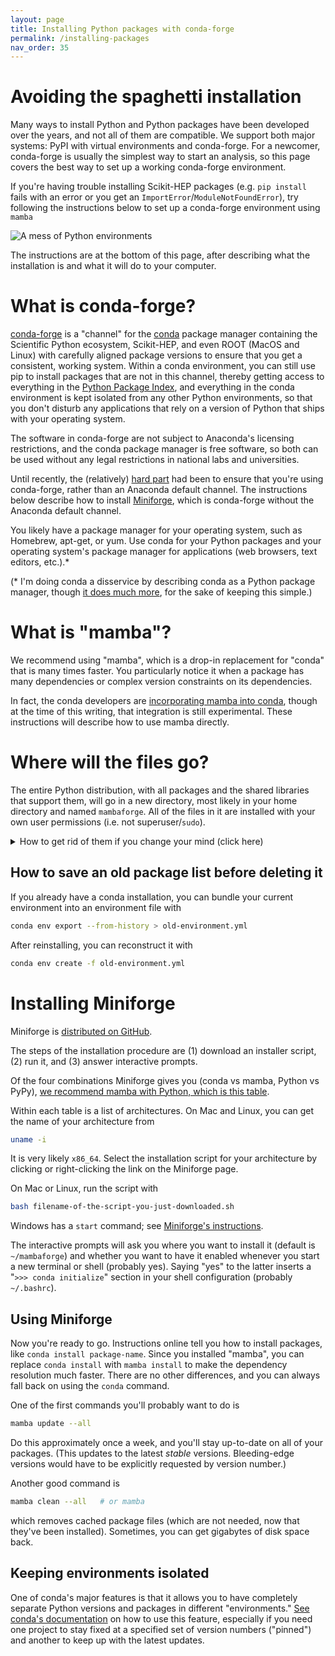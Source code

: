 ```yaml
---
layout: page
title: Installing Python packages with conda-forge
permalink: /installing-packages
nav_order: 35
---
```


# Avoiding the spaghetti installation

Many ways to install Python and Python packages have been developed over the years, and not all of them are compatible. We support both major systems: PyPI with virtual environments and conda-forge. For a newcomer, conda-forge is usually the simplest way to start an analysis, so this page covers the best way to set up a working conda-forge environment.

If you're having trouble installing Scikit-HEP packages (e.g. `pip install` fails with an error or you get an `ImportError`/`ModuleNotFoundError`), try following the instructions below to set up a conda-forge environment using `mamba`

![A mess of Python environments](https://imgs.xkcd.com/comics/python_environment.png)

The instructions are at the bottom of this page, after describing what the installation is and what it will do to your computer.

# What is conda-forge?

[conda-forge](https://conda-forge.org/) is a "channel" for the [conda](https://docs.conda.io/) package manager containing the Scientific Python ecosystem, Scikit-HEP, and even ROOT (MacOS and Linux) with carefully aligned package versions to ensure that you get a consistent, working system. Within a conda environment, you can still use pip to install packages that are not in this channel, thereby getting access to everything in the [Python Package Index](https://pypi.org/), and everything in the conda environment is kept isolated from any other Python environments, so that you don't disturb any applications that rely on a version of Python that ships with your operating system.

The software in conda-forge are not subject to Anaconda's licensing restrictions, and the conda package manager is free software, so both can be used without any legal restrictions in national labs and universities.

Until recently, the (relatively) [hard part](https://conda-forge.org/docs/user/introduction.html#how-can-i-install-packages-from-conda-forge) had been to ensure that you're using conda-forge, rather than an Anaconda default channel. The instructions below describe how to install [Miniforge](https://github.com/conda-forge/miniforge), which is conda-forge without the Anaconda default channel.

You likely have a package manager for your operating system, such as Homebrew, apt-get, or yum. Use conda for your Python packages and your operating system's package manager for applications (web browsers, text editors, etc.).\*

(\* I'm doing conda a disservice by describing conda as a Python package manager, though [it does much more](https://jakevdp.github.io/blog/2016/08/25/conda-myths-and-misconceptions/#Myth-#2:-Conda-is-a-Python-package-manager), for the sake of keeping this simple.)

# What is "mamba"?

We recommend using "mamba", which is a drop-in replacement for "conda" that is many times faster. You particularly notice it when a package has many dependencies or complex version constraints on its dependencies.

In fact, the conda developers are [incorporating mamba into conda](https://www.anaconda.com/blog/a-faster-conda-for-a-growing-community), though at the time of this writing, that integration is still experimental. These instructions will describe how to use mamba directly.

# Where will the files go?

The entire Python distribution, with all packages and the shared libraries that support them, will go in a new directory, most likely in your home directory and named `mambaforge`. All of the files in it are installed with your own user permissions (i.e. not superuser/`sudo`).

<details markdown="1"><summary> How to get rid of them if you change your mind (click here)</summary>

1. Delete that directory with `rm -rf ~/mambaforge`.
2. Delete a file named `~/.condarc`, if you have one.
3. Check your shell configuration file, probably named `~/.bashrc`, for a "`>>> conda initialize`" section. If you have one, delete it.

Those three steps will remove any vestige of the conda installation.

</details>

## How to save an old package list before deleting it

If you already have a conda installation, you can bundle your current environment into an environment file with

```bash
conda env export --from-history > old-environment.yml
```

After reinstalling, you can reconstruct it with

```bash
conda env create -f old-environment.yml
```

# Installing Miniforge

Miniforge is [distributed on GitHub](https://github.com/conda-forge/miniforge).

The steps of the installation procedure are (1) download an installer script, (2) run it, and (3) answer interactive prompts.

Of the four combinations Miniforge gives you (conda vs mamba, Python vs PyPy), [we recommend mamba with Python, which is this table](https://github.com/conda-forge/miniforge#mambaforge).

Within each table is a list of architectures. On Mac and Linux, you can get the name of your architecture from

```bash
uname -i
```

It is very likely `x86_64`. Select the installation script for your architecture by clicking or right-clicking the link on the Miniforge page.

On Mac or Linux, run the script with

```bash
bash filename-of-the-script-you-just-downloaded.sh
```

Windows has a `start` command; see [Miniforge's instructions](https://github.com/conda-forge/miniforge#windows).

The interactive prompts will ask you where you want to install it (default is `~/mambaforge`) and whether you want to have it enabled whenever you start a new terminal or shell (probably yes). Saying "yes" to the latter inserts a "`>>> conda initialize`" section in your shell configuration (probably `~/.bashrc`).

## Using Miniforge

Now you're ready to go. Instructions online tell you how to install packages, like `conda install package-name`. Since you installed "mamba", you can replace `conda install` with `mamba install` to make the dependency resolution much faster. There are no other differences, and you can always fall back on using the `conda` command.

One of the first commands you'll probably want to do is

```bash
mamba update --all
```

Do this approximately once a week, and you'll stay up-to-date on all of your packages. (This updates to the latest _stable_ versions. Bleeding-edge versions would have to be explicitly requested by version number.)

Another good command is

```bash
mamba clean --all   # or mamba
```

which removes cached package files (which are not needed, now that they've been installed). Sometimes, you can get gigabytes of disk space back.

## Keeping environments isolated

One of conda's major features is that it allows you to have completely separate Python versions and packages in different "environments." [See conda's documentation](https://docs.conda.io/projects/conda/en/latest/user-guide/getting-started.html#managing-environments) on how to use this feature, especially if you need one project to stay fixed at a specified set of version numbers ("pinned") and another to keep up with the latest updates.
